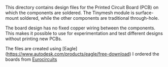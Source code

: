 This directory contains design files for the Printed Circuit Board (PCB) on which the components are soldered. 
The Tinymesh module is surface-mount soldered, while the other components are traditional through-hole. 

The board design has no fixed copper wiring between the components. This makes it possible to use for experimentation and test different designs without printing new PCBs.

The files are created using [Eagle] (https://www.autodesk.com/products/eagle/free-download)
I ordered the boards from [Eurocircuits](https://www.eurocircuits.com/blog/NAKED-proto/)
